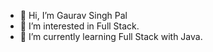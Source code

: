 - 👋 Hi, I’m Gaurav Singh Pal
- 👀 I’m interested in Full Stack.
- 🌱 I’m currently learning Full Stack with Java.

<!---
gauravpal869/gauravpal869 is a ✨ special ✨ repository because its `README.md` (this file) appears on your GitHub profile.
You can click the Preview link to take a look at your changes.
--->
